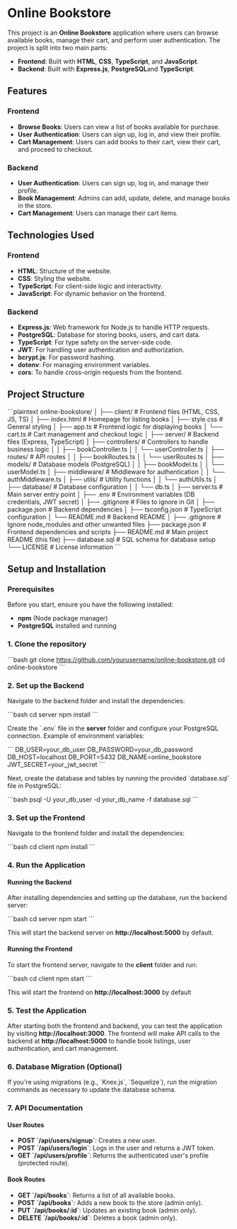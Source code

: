 
# Online Bookstore

This project is an **Online Bookstore** application where users can browse available books, manage their cart, and perform user authentication. The project is split into two main parts:

- **Frontend**: Built with **HTML**, **CSS**, **TypeScript**, and **JavaScript**.
- **Backend**: Built with **Express.js**, **PostgreSQL**and **TypeScript**.

## Features

### **Frontend**

- **Browse Books**: Users can view a list of books available for purchase.
- **User Authentication**: Users can sign up, log in, and view their profile.
- **Cart Management**: Users can add books to their cart, view their cart, and proceed to checkout.

### **Backend**

- **User Authentication**: Users can sign up, log in, and manage their profile.
- **Book Management**: Admins can add, update, delete, and manage books in the store.
- **Cart Management**: Users can manage their cart items.

## Technologies Used

### **Frontend**
- **HTML**: Structure of the website.
- **CSS**: Styling the website.
- **TypeScript**: For client-side logic and interactivity.
- **JavaScript**: For dynamic behavior on the frontend.

### **Backend**
- **Express.js**: Web framework for Node.js to handle HTTP requests.
- **PostgreSQL**: Database for storing books, users, and cart data.
- **TypeScript**: For type safety on the server-side code.
- **JWT**: For handling user authentication and authorization.
- **bcrypt.js**: For password hashing.
- **dotenv**: For managing environment variables.
- **cors**: To handle cross-origin requests from the frontend.

## Project Structure

\`\`\`plaintext
online-bookstore/
│
├── client/                      # Frontend files (HTML, CSS, JS, TS)
│   ├── index.html               # Homepage for listing books
│   ├── style.css                # General styling
│   ├── app.ts                   # Frontend logic for displaying books
│   └── cart.ts                  # Cart management and checkout logic
│
├── server/                      # Backend files (Express, TypeScript)
│   ├── controllers/             # Controllers to handle business logic
│   │   ├── bookController.ts
│   │   └── userController.ts
│   ├── routes/                  # API routes
│   │   ├── bookRoutes.ts
│   │   └── userRoutes.ts
│   ├── models/                  # Database models (PostgreSQL)
│   │   ├── bookModel.ts
│   │   └── userModel.ts
│   ├── middleware/              # Middleware for authentication
│   │   └── authMiddleware.ts
│   ├── utils/                   # Utility functions
│   │   └── authUtils.ts
│   ├── database/                # Database configuration
│   │   └── db.ts
│   ├── server.ts                # Main server entry point
│   ├── .env                     # Environment variables (DB credentials, JWT secret)
│   ├── .gitignore               # Files to ignore in Git
│   ├── package.json             # Backend dependencies
│   ├── tsconfig.json            # TypeScript configuration
│   └── README.md                # Backend README
│
├── .gitignore                   # Ignore node_modules and other unwanted files
├── package.json                 # Frontend dependencies and scripts
├── README.md                    # Main project README (this file)
├── database.sql                 # SQL schema for database setup
└── LICENSE                      # License information
\`\`\`

## Setup and Installation

### Prerequisites

Before you start, ensure you have the following installed:


- **npm** (Node package manager)
- **PostgreSQL** installed and running

### 1. Clone the repository

\`\`\`bash
git clone https://github.com/yourusername/online-bookstore.git
cd online-bookstore
\`\`\`

### 2. Set up the Backend

Navigate to the backend folder and install the dependencies:

\`\`\`bash
cd server
npm install
\`\`\`

Create the \`.env\` file in the **server** folder and configure your PostgreSQL connection. Example of environment variables:

\`\`\`
DB_USER=your_db_user
DB_PASSWORD=your_db_password
DB_HOST=localhost
DB_PORT=5432
DB_NAME=online_bookstore
JWT_SECRET=your_jwt_secret
\`\`\`

Next, create the database and tables by running the provided \`database.sql\` file in PostgreSQL:

\`\`\`bash
psql -U your_db_user -d your_db_name -f database.sql
\`\`\`

### 3. Set up the Frontend

Navigate to the frontend folder and install the dependencies:

\`\`\`bash
cd client
npm install
\`\`\`

### 4. Run the Application

#### Running the Backend

After installing dependencies and setting up the database, run the backend server:

\`\`\`bash
cd server
npm start
\`\`\`

This will start the backend server on **http://localhost:5000** by default.

#### Running the Frontend

To start the frontend server, navigate to the **client** folder and run:

\`\`\`bash
cd client
npm start
\`\`\`

This will start the frontend on **http://localhost:3000** by default

### 5. Test the Application

After starting both the frontend and backend, you can test the application by visiting **http://localhost:3000**. The frontend will make API calls to the backend at **http://localhost:5000** to handle book listings, user authentication, and cart management.

### 6. Database Migration (Optional)

If you're using migrations (e.g., \`Knex.js\`, \`Sequelize\`), run the migration commands as necessary to update the database schema.

### 7. API Documentation

#### **User Routes**

- **POST \`/api/users/signup\`**: Creates a new user.
- **POST \`/api/users/login\`**: Logs in the user and returns a JWT token.
- **GET \`/api/users/profile\`**: Returns the authenticated user's profile (protected route).

#### **Book Routes**

- **GET \`/api/books\`**: Returns a list of all available books.
- **POST \`/api/books\`**: Adds a new book to the store (admin only).
- **PUT \`/api/books/:id\`**: Updates an existing book (admin only).
- **DELETE \`/api/books/:id\`**: Deletes a book (admin only).

